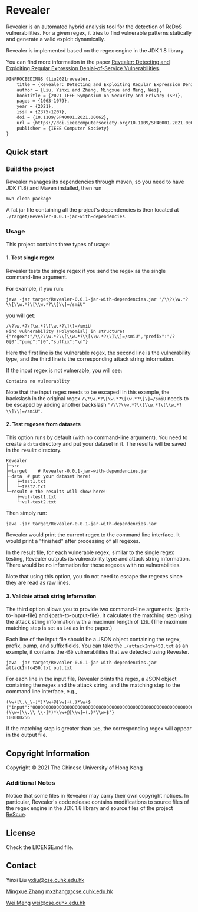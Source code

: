 # Revealer
Revealer is an automated hybrid analysis tool for the detection of ReDoS vulnerabilities. For a given regex, it tries to find vulnerable patterns statically and generate a valid exploit dynamically.

Revealer is implemented based on the regex engine in the JDK 1.8 library.

You can find more information in the paper [Revealer: Detecting and Exploiting Regular Expression Denial-of-Service Vulnerabilities](https://www.computer.org/csdl/proceedings-article/sp/2021/893400b063/1t0x8WDjGGk). 

```tex
@INPROCEEDINGS {liu2021revealer,
    title = {Revealer: Detecting and Exploiting Regular Expression Denial-of-Service Vulnerabilities},
    author = {Liu, Yinxi and Zhang, Mingxue and Meng, Wei},
    booktitle = {2021 IEEE Symposium on Security and Privacy (SP)},
    pages = {1063-1079},
    year = {2021},
    issn = {2375-1207},
    doi = {10.1109/SP40001.2021.00062},
    url = {https://doi.ieeecomputersociety.org/10.1109/SP40001.2021.00062},
    publisher = {IEEE Computer Society}
}
```

## Quick start

### Build the project

Revealer manages its dependencies through maven, so you need to have JDK (1.8) and Maven installed, then run 
```
mvn clean package
```

A fat jar file containing all the project's dependencies is then located at `./target/Revealer-0.0.1-jar-with-dependencies`.

### Usage

This project contains three types of usage:

#### 1. Test single regex
Revealer tests the single regex if you send the regex as the single command-line argument.

For example, if you run:
```
java -jar target/Revealer-0.0.1-jar-with-dependencies.jar "/\\?\\w.*?\\[\\w.*?\[\\w.*?\\]\\]=/smiU"
```
you will get:
```
/\?\w.*?\[\w.*?\[\w.*?\]\]=/smiU
Find vulnerability (Polynomial) in structure!
{"regex":"/\\?\\w.*?\\[\\w.*?\\[\\w.*?\\]\\]=/smiU","prefix":"/?0[0","pump":"[0","suffix":"\n"}
```
Here the first line is the vulnerable regex, the second line is the vulnerability type, and the third line is the corresponding attack string information.

If the input regex is not vulnerable, you will see:
```
Contains no vulnerablity
```
Note that the input regex needs to be escaped! In this example, the backslash in the original regex `/\?\w.*?\[\w.*?\[\w.*?\]\]=/smiU` needs to be escaped by adding another backslash `"/\\?\\w.*?\\[\\w.*?\[\\w.*?\\]\\]=/smiU"`.

#### 2. Test regexes from datasets
This option runs by default (with no command-line argument). You need to create a `data` directory and put your dataset in it. The results will be saved in the `result` directory.
```
Revealer
├─src
├─target	# Revealer-0.0.1-jar-with-dependencies.jar
├─data	# put your dataset here!
│   ├─test1.txt
│   └─test2.txt
└─result # the results will show here!
    ├─vul-test1.txt
    └─vul-test2.txt
```
Then simply run:
```
java -jar target/Revealer-0.0.1-jar-with-dependencies.jar
```
Revealer would print the current regex to the command line interface. It would print a "finished" after processing of all regexes.

In the result file, for each vulnerable regex, similar to the single regex testing, Revealer outputs its vulnerability type and attack string information. There would be no information for those regexes with no vulnerabilities.

Note that using this option, you do not need to escape the regexes since they are read as raw lines.

#### 3. Validate attack string information
The third option allows you to provide two command-line arguments: {path-to-input-file} and {path-to-output-file}. It calculates the matching step using the attack string information with a maximum length of `128`. (The maximum matching step is set as `1e8` as in the paper.)

Each line of the input file should be a JSON object containing the regex, prefix, pump, and suffix fields.
You can take the `./attackInfo450.txt` as an example, it contains the `450` vulnerabilities that we detected using Revealer.  
```
java -jar target/Revealer-0.0.1-jar-with-dependencies.jar attackInfo450.txt out.txt 
```
For each line in the input file, Revealer prints the regex, a JSON object containing the regex and the attack string, and the matching step to the command line interface, e.g.,
```
(\w+[\.\_\-]*)*\w+@[\w]+(.)*\w+$
{"input":"0000000000000000000000000000000000000000000000000000000000000000000000000000000000000000000000000000000000000000000000000000000\b","pattern":"(\\w+[\\.\\_\\-]*)*\\w+@[\\w]+(.)*\\w+$"}
100000256
```
If the matching step is greater than `1e5`, the corresponding regex will appear in the output file.

## Copyright Information
Copyright © 2021 The Chinese University of Hong Kong

### Additional Notes

Notice that some files in Revealer may carry their own copyright notices.
In particular, Revealer's code release contains modifications to source files of the regex engine in the JDK 1.8 library and source files of the project [ReScue](https://github.com/2bdenny/ReScue).

## License
Check the LICENSE.md file.

## Contact ##
Yinxi Liu <yxliu@cse.cuhk.edu.hk>

[Mingxue Zhang](https://zhangmx1997.github.io/) <mxzhang@cse.cuhk.edu.hk>

[Wei Meng](https://www.cse.cuhk.edu.hk/~wei/) <wei@cse.cuhk.edu.hk>
